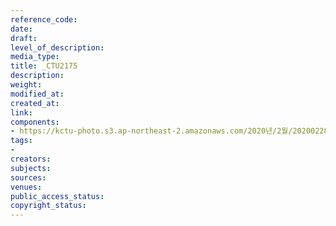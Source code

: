 ```yaml
---
reference_code: 
date: 
draft: 
level_of_description: 
media_type: 
title: _CTU2175
description: 
weight: 
modified_at: 
created_at: 
link: 
components:
- https://kctu-photo.s3.ap-northeast-2.amazonaws.com/2020년/2월/20200228_3.1운동+101주년+기념+강제징용노동자상+양대노총+합동참배/_CTU2175.jpg
tags:
- 
creators: 
subjects: 
sources: 
venues: 
public_access_status: 
copyright_status: 
---
```


